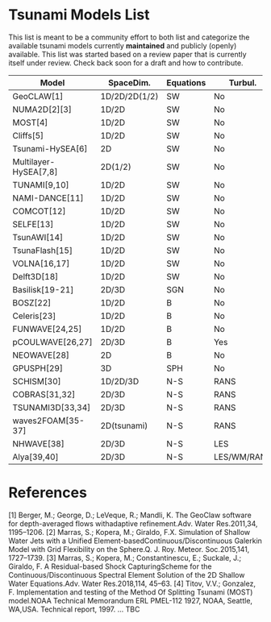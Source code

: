 # Tsunami Models List

This list is meant to be a community effort to both list and categorize the
available tsunami models currently **maintained** and publicly (openly)
available.  This list was started based on a review paper that is currently
itself under review.  Check back soon for a draft and how to contribute.

| Model                  | SpaceDim.           | Equations | Turbul.     | Wavebreak. | FSI | MP  | SD    |
|------------------------|---------------------|-----------|-------------|------------|-----|-----|-------|
| GeoCLAW[1]             | 1D/2D/2D(1/2)       | SW        | No          | No         | No  | No  | FV    |
| NUMA2D[2][3]           | 1D/2D               | SW        | No          | No         | No  | No  | SE/DG |
| MOST[4]                | 1D/2D               | SW        | No          | No         | No  | No  | FD    |
| Cliffs[5]              | 1D/2D               | SW        | No          | No         | No  | No  | FD    |
| Tsunami-HySEA[6]       | 2D                  | SW        | No          | No         | No  | No  | FV    |
| Multilayer-HySEA[7,8]  | 2D(1/2)             | SW        | No          | No         | No  | Yes | FV    |
| TUNAMI[9,10]           | 1D/2D               | SW        | No          | No         | No  | No  | FD    |
| NAMI-DANCE[11]         | 1D/2D               | SW        | No          | No         | No  | No  | FD    |
| COMCOT[12]             | 1D/2D               | SW        | No          | No         | No  | No  | FD    |
| SELFE[13]              | 1D/2D               | SW        | No          | No         | No  | No  | FE    |
| TsunAWI[14]            | 1D/2D               | SW        | No          | No         | No  | No  | FE    |
| TsunaFlash[15]         | 1D/2D               | SW        | No          | No         | No  | No  | FE/DG |
| VOLNA[16,17]           | 1D/2D               | SW        | No          | No         | No  | No  | FV    |
| Delft3D[18]            | 1D/2D               | SW        | No          | No         | No  | Yes | FD    |
| Basilisk[19-21]        | 2D/3D               | SGN       | No          | Yes        | No  | Yes | FV    |
| BOSZ[22]               | 1D/2D               | B         | No          | No         | No  | No  | FV/FD |
| Celeris[23]            | 1D/2D               | B         | No          | No         | No  | No  | FV    |
| FUNWAVE[24,25]         | 1D/2D               | B         | No          | No         | No  | No  | FV/FD |
| pCOULWAVE[26,27]       | 2D/3D               | B         | Yes         | No         | No  | No  | FV    |
| NEOWAVE[28]            | 2D                  | B         | No          | No         | No  | No  | FD    |
| GPUSPH[29]             | 3D                  | SPH       | No          | Yes        | No  | No  | SPH   |
| SCHISM[30]             | 1D/2D/3D            | N-S       | RANS        | Yes        | No  | No  | FE/FV |
| COBRAS[31,32]          | 2D/3D               | N-S       | RANS        | Yes        | No  | No  | FD    |
| TSUNAMI3D[33,34]       | 2D/3D               | N-S       | RANS        | Yes        | No  | No  | FD    |
| waves2FOAM[35-37]      | 2D(tsunami)         | N-S       | RANS        | Yes        | No  | No  | FV    |
| NHWAVE[38]             | 2D/3D               | N-S       | LES         | Yes        | Yes | Yes | FV/FD |
| Alya[39,40]            | 2D/3D               | N-S       | LES/WM/RANS | Yes        | Yes | Yes | FE    |


# References
[1] Berger, M.; George, D.; LeVeque, R.; Mandli, K.  The GeoClaw software for depth-averaged flows withadaptive refinement.Adv. Water Res.2011,34, 1195–1206.
[2] Marras, S.; Kopera, M.; Giraldo, F.X.  Simulation of Shallow Water Jets with a Unified Element-basedContinuous/Discontinuous Galerkin Model with Grid Flexibility on the Sphere.Q. J. Roy. Meteor. Soc.2015,141, 1727–1739.
[3] Marras, S.; Kopera, M.; Constantinescu, E.; Suckale, J.; Giraldo, F.  A Residual-based Shock CapturingScheme for the Continuous/Discontinuous Spectral Element Solution of the 2D Shallow Water Equations.Adv. Water Res.2018,114, 45–63.
[4] Titov, V.V.; Gonzalez, F. Implementation and testing of the Method Of Splitting Tsunami (MOST) model.NOAA Technical Memorandum ERL PMEL-112 1927, NOAA, Seattle, WA,USA. Technical report, 1997.
... TBC


